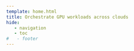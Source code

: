 ```yaml
---
template: home.html
title: Orchestrate GPU workloads across clouds
hide:
   - navigation
   - toc
#   - footer
---
```

